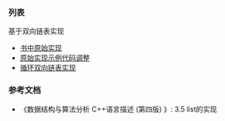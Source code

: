 ### 列表

基于双向链表实现

- [书中原始实现](origin)
- [原始实现示例代码调整](recipe-01)
- [循环双向链表实现](recipe-02)

### 参考文档

- 《数据结构与算法分析 C++语言描述 (第四版) 》:  3.5 list的实现

